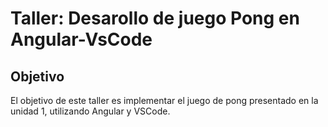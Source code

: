 # Taller: Desarollo de juego Pong en Angular-VsCode

## Objetivo

El objetivo de este taller es implementar el juego de pong presentado en la unidad 1, utilizando Angular y VSCode. 
